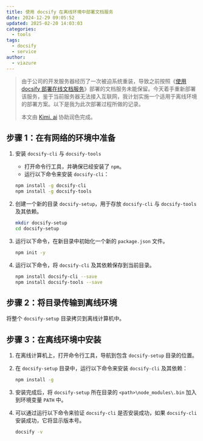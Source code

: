 ```yaml
---
title: 使用 docsify 在离线环境中部署文档服务
date: 2024-12-29 09:05:52
updated: 2025-02-20 14:03:03
categories:
  - tools
tags:
  - docsify
  - service
author:
  - viazure
---
```


> 由于公司的开发服务器经历了一次被迫系统重装，导致之前按照《[使用 docsify 部署在线文档服务](使用%20docsify%20部署在线文档服务.md)》部署的文档服务未能保留。今天着手重新部署该服务，鉴于当前服务器无法接入互联网，我计划实施一个适用于离线环境的部署方案。以下是我为此次部署过程所做的记录。
>
> 本文由 [Kimi. ai](https://kimi.moonshot.cn/) 协助润色完成。

## 步骤 1：在有网络的环境中准备

1. 安装 `docsify-cli` 与 `docsify-tools`

   - 打开命令行工具，并确保已经安装了 `npm`。
   - 运行以下命令来安装 `docsify-cli`：

   ```bash
   npm install -g docsify-cli
   npm install -g docsify-tools
   ```

2. 创建一个新的目录 `docsify-setup`，用于存放 `docsify-cli` 与 `docsify-tools` 及其依赖。

   ```bash
   mkdir docsify-setup
   cd docsify-setup
   ```

3. 运行以下命令，在新目录中初始化一个新的 `package.json` 文件。

   ```bash
   npm init -y
   ```

4. 运行以下命令，将 `docsify-cli` 及其依赖保存到当前目录。

   ```bash
   npm install docsify-cli --save
   npm install docsify-tools --save
   ```

## 步骤 2：将目录传输到离线环境

将整个 `docsify-setup` 目录拷贝到离线计算机中。

## 步骤 3：在离线环境中安装

1. 在离线计算机上，打开命令行工具，导航到包含 `docsify-setup` 目录的位置。
2. 在 `docsify-setup` 目录中，运行以下命令来安装 `docsify-cli` 及其依赖：

   ```bash
   npm install -g
   ```

3. 安装完成后，将 `docsify-setup` 所在目录的 `<path>\node_modules\.bin` 加入到环境变量 `PATH` 中。
4. 可以通过运行以下命令来验证 `docsify-cli` 是否安装成功，如果 `docsify-cli` 安装成功，它将显示版本号。

   ```bash
   docsify -v
   ```
